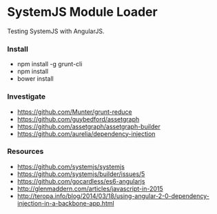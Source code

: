 # SystemJS Module Loader

Testing SystemJS with AngularJS.

### Install

- npm install -g grunt-cli
- npm install
- bower install


### Investigate

- https://github.com/Munter/grunt-reduce
- https://github.com/guybedford/assetgraph
- https://github.com/assetgraph/assetgraph-builder
- https://github.com/aurelia/dependency-injection

### Resources

- https://github.com/systemjs/systemjs
- https://github.com/systemjs/builder/issues/5
- https://github.com/gocardless/es6-angularjs
- http://glenmaddern.com/articles/javascript-in-2015
- http://teropa.info/blog/2014/03/18/using-angular-2-0-dependency-injection-in-a-backbone-app.html